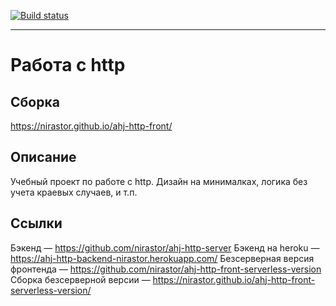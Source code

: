 [![Build status](https://ci.appveyor.com/api/projects/status/phn8yxppebcxn8p9?svg=true)](https://ci.appveyor.com/project/nirastor/ahj-http-front)
***

# Работа с http

## Сборка
https://nirastor.github.io/ahj-http-front/

## Описание
Учебный проект по работе с http. Дизайн на минималках, логика без учета краевых случаев, и т.п.
## Ссылки
Бэкенд — https://github.com/nirastor/ahj-http-server
Бэкенд на heroku — https://ahj-http-backend-nirastor.herokuapp.com/
Безсерверная версия фронтенда — https://github.com/nirastor/ahj-http-front-serverless-version
Сборка безсерверной версии — https://nirastor.github.io/ahj-http-front-serverless-version/